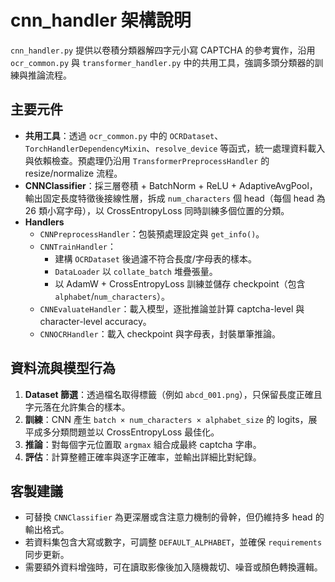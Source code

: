 # cnn_handler 架構說明

`cnn_handler.py` 提供以卷積分類器解四字元小寫 CAPTCHA 的參考實作，沿用 `ocr_common.py` 與 `transformer_handler.py` 中的共用工具，強調多頭分類器的訓練與推論流程。

## 主要元件

- **共用工具**：透過 `ocr_common.py` 中的 `OCRDataset`、`TorchHandlerDependencyMixin`、`resolve_device` 等函式，統一處理資料載入與依賴檢查。預處理仍沿用 `TransformerPreprocessHandler` 的 resize/normalize 流程。
- **CNNClassifier**：採三層卷積 + BatchNorm + ReLU + AdaptiveAvgPool，輸出固定長度特徵後接線性層，拆成 `num_characters` 個 head（每個 head 為 26 類小寫字母），以 CrossEntropyLoss 同時訓練多個位置的分類。
- **Handlers**  
  - `CNNPreprocessHandler`：包裝預處理設定與 `get_info()`。  
  - `CNNTrainHandler`：
    - 建構 `OCRDataset` 後過濾不符合長度/字母表的樣本。  
    - `DataLoader` 以 `collate_batch` 堆疊張量。  
    - 以 AdamW + CrossEntropyLoss 訓練並儲存 checkpoint（包含 `alphabet`/`num_characters`）。
  - `CNNEvaluateHandler`：載入模型，逐批推論並計算 captcha-level 與 character-level accuracy。  
  - `CNNOCRHandler`：載入 checkpoint 與字母表，封裝單筆推論。

## 資料流與模型行為

1. **Dataset 篩選**：透過檔名取得標籤（例如 `abcd_001.png`），只保留長度正確且字元落在允許集合的樣本。  
2. **訓練**：CNN 產生 `batch × num_characters × alphabet_size` 的 logits，展平成多分類問題並以 CrossEntropyLoss 最佳化。  
3. **推論**：對每個字元位置取 `argmax` 組合成最終 captcha 字串。  
4. **評估**：計算整體正確率與逐字正確率，並輸出詳細比對紀錄。

## 客製建議

- 可替換 `CNNClassifier` 為更深層或含注意力機制的骨幹，但仍維持多 head 的輸出格式。  
- 若資料集包含大寫或數字，可調整 `DEFAULT_ALPHABET`，並確保 `requirements` 同步更新。  
- 需要額外資料增強時，可在讀取影像後加入隨機裁切、噪音或顏色轉換邏輯。

